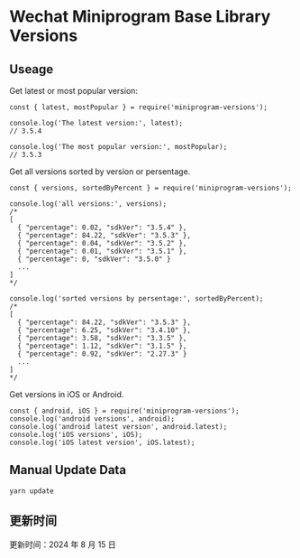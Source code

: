 
# Wechat Miniprogram Base Library Versions

## Useage

Get latest or most popular version:

```;
const { latest, mostPopular } = require('miniprogram-versions');

console.log('The latest version:', latest);
// 3.5.4

console.log('The most popular version:', mostPopular);
// 3.5.3

```

Get all versions sorted by version or persentage.

```
const { versions, sortedByPercent } = require('miniprogram-versions');

console.log('all versions:', versions);
/*
[
  { "percentage": 0.02, "sdkVer": "3.5.4" },
  { "percentage": 84.22, "sdkVer": "3.5.3" },
  { "percentage": 0.04, "sdkVer": "3.5.2" },
  { "percentage": 0.01, "sdkVer": "3.5.1" },
  { "percentage": 0, "sdkVer": "3.5.0" }
  ...
]
*/

console.log('sorted versions by persentage:', sortedByPercent);
/*
[
  { "percentage": 84.22, "sdkVer": "3.5.3" },
  { "percentage": 6.25, "sdkVer": "3.4.10" },
  { "percentage": 3.58, "sdkVer": "3.3.5" },
  { "percentage": 1.12, "sdkVer": "3.1.5" },
  { "percentage": 0.92, "sdkVer": "2.27.3" }
  ...
]
*/
```

Get versions in iOS or Android.

```
const { android, iOS } = require('miniprogram-versions');
console.log('android versions', android);
console.log('android latest version', android.latest);
console.log('iOS versions', iOS);
console.log('iOS latest version', iOS.latest);
```

## Manual Update Data

```
yarn update
```

## 更新时间

更新时间：2024 年 8 月 15 日
